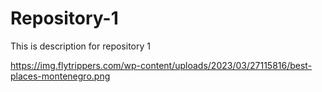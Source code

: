 # Repository-1
This is description for repository 1 

https://img.flytrippers.com/wp-content/uploads/2023/03/27115816/best-places-montenegro.png

